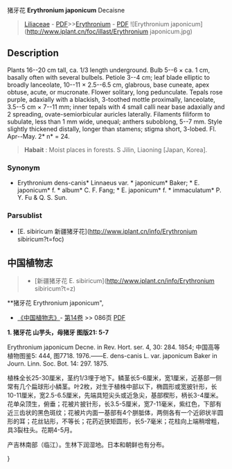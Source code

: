 猪牙花 **Erythronium japonicum** Decaisne

> [Liliaceae](http://www.iplant.cn/info/Liliaceae?t=foc) - [PDF](http://www.iplant.cn/foc/pdf/Liliaceae.pdf)>>[Erythronium](http://www.iplant.cn/info/Erythronium?t=foc) - [PDF](http://www.iplant.cn/foc/pdf/Erythronium.pdf)
![Erythronium japonicum](http://www.iplant.cn/foc/illast/Erythronium japonicum.jpg)

## Description

Plants 16--20 cm tall, ca. 1/3 length underground. Bulb 5--6 × ca. 1 cm, basally often with several bulbels. Petiole 3--4 cm; leaf blade elliptic to broadly lanceolate, 10--11 × 2.5--6.5 cm, glabrous, base cuneate, apex obtuse, acute, or mucronate. Flower solitary, long pedunculate. Tepals rose purple, adaxially with a blackish, 3-toothed mottle proximally, lanceolate, 3.5--5 cm × 7--11 mm; inner tepals with 4 small calli near base adaxially and 2 spreading, ovate-semiorbicular auricles laterally. Filaments filiform to subulate, less than 1 mm wide, unequal; anthers suboblong, 5--7 mm. Style slightly thickened distally, longer than stamens; stigma short, 3-lobed. Fl. Apr--May. 2* n* = 24.

> **Habait** : 
> Moist places in forests. S Jilin, Liaoning [Japan, Korea].

### Synonym
* Erythronium dens-canis* Linnaeus var. * japonicum* Baker; * E. japonicum* f. * album* C. F. Fang; * E. japonicum* f. * immaculatum* P. Y. Fu & Q. S. Sun.

### Parsublist

* [E.  sibiricum  新疆猪牙花](http://www.iplant.cn/info/Erythronium sibiricum?t=foc)

## 中国植物志

> * [新疆猪牙花  E.  sibiricum](http://www.iplant.cn/info/Erythronium sibiricum?t=z)

**猪牙花 Erythronium japonicum",

* [《中国植物志》](http://www.iplant.cn/frps)- [第14卷](http://www.iplant.cn/frps/vol/14) >> 086页 [PDF](http://www.iplant.cn/frps/pdf/14/086.pdf)

**1. 猪牙花 山芋头，母猪牙 图版21: 5-7**

Erythronium japonicum Decne. in Rev. Hort. ser. 4, 30: 284. 1854; 中国高等植物图鉴5: 444, 图7718. 1976.——E. dens-canis L. var. japonicum Baker in Journ. Linn. Soc. Bot. 14: 297. 1875.

植株全长25-30厘米，茎约1/3埋于地下。鳞茎长5-6厘米，宽1厘米，近基部一侧常有几个扁球形小鳞茎。叶2枚，对生于植株中部以下，椭圆形或宽披针形，长10-11厘米，宽2.5-6.5厘米，先端具短尖头或近急尖，基部楔形，柄长3-4厘米。花单朵顶生，俯垂；花被片披针形，长3.5-5厘米，宽7-11毫米，紫红色，下部有近三齿状的黑色斑纹；花被片内面一基部有4个胼胝体，两侧各有一个近卵状半圆形的耳；花丝钻形，不等长；花药近狭矩圆形，长5-7毫米；花柱向上端稍增粗，具3裂柱头。花期4-5月。

产吉林南部（临江）。生林下润湿地。日本和朝鲜也有分布。

}